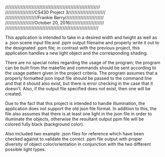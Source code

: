 /////////////////////////////////////////////////////////////  
///////////////////CS430 Project 3////////////////////////  
/////////////////////Frankie Berry/////////////////////////  
///////////////////October 20, 2016//////////////////////  
////////////////////////////////////////////////////////////

 This application is intended to take in a desired width and height as well as a .json scene input file and .ppm output filename and properly write it out to the designated .ppm file; in contrast with the previous project, this application handles a new light object and the corresponding shading.

 There are no special notes regarding the usage of the program; the program can be built from the makefile and commands should be sent
according to the usage pattern given in the project criteria. The program assumes that a properly formatted json input file
should be passed to the command line and that it should also exist, but there is error checking in the case that it doesn't. Also, if
the output file specified does not exist, then one will be created. 

  Due to the fact that this project is intended to handle illumination, the application does not support the old json file format. In addition to this, the file also assumes that there is at least one light in the json file in order to illuminate the objects, otherwise the resultant output ppm file will be colored fully black (background color). 

  Also included two example .json files for reference which have been checked against to validate the correct .ppm file output with proper diversity of object color/orientation in conjunction with the two different possible light types.
